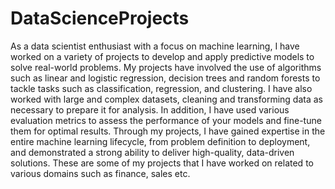# DataScienceProjects

As a data scientist enthusiast with a focus on machine learning, I have worked on a variety of projects to develop and apply predictive models to solve real-world problems. My projects have involved the use of algorithms such as linear and logistic regression, decision trees and random forests to tackle tasks such as classification, regression, and clustering. I have also worked with large and complex datasets, cleaning and transforming data as necessary to prepare it for analysis. In addition, I have used various evaluation metrics to assess the performance of your models and fine-tune them for optimal results. Through my projects, I have gained expertise in the entire machine learning lifecycle, from problem definition to deployment, and demonstrated a strong ability to deliver high-quality, data-driven solutions.
These are some of my projects that I have worked on related to various domains such as finance, sales etc.
